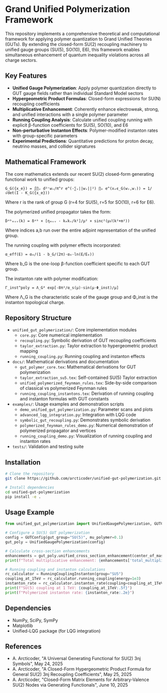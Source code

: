# Grand Unified Polymerization Framework

This repository implements a comprehensive theoretical and computational framework for applying polymer quantization to Grand Unified Theories (GUTs). By extending the closed-form SU(2) recoupling machinery to unified gauge groups (SU(5), SO(10), E6), this framework enables simultaneous enhancement of quantum inequality violations across all charge sectors.

## Key Features

- **Unified Gauge Polymerization**: Apply polymer quantization directly to GUT gauge fields rather than individual Standard Model sectors
- **Hypergeometric Product Formulas**: Closed-form expressions for SU(N) recoupling coefficients
- **Multiplicative Enhancement**: Coherently enhance electroweak, strong, and unified interactions with a single polymer parameter
- **Running Coupling Analysis**: Calculate unified coupling running with explicit β-function coefficients for SU(5), SO(10), and E6
- **Non-perturbative Instanton Effects**: Polymer-modified instanton rates with group-specific parameters
- **Experimental Predictions**: Quantitative predictions for proton decay, neutrino masses, and collider signatures

## Mathematical Framework

The core mathematics extends our recent SU(2) closed-form generating functional work to unified groups:

```
G_G({x_e}) = ∫∏ᵥ d²ʳwᵥ/π^r e^(-∑ᵥ||wᵥ||²) ∏ₑ e^(xₑϵ_G(wᵢ,wⱼ)) = 1/√det(I - K_G({x_e}))
```

Where r is the rank of group G (r=4 for SU(5), r=5 for SO(10), r=6 for E6).

The polymerized unified propagator takes the form:

```
D̃ᵃᵇₘᵤᵥ(k) = δᵃᵇ × [ηₘᵤᵥ - kₘkᵥ/k²]/μ² × sinc²(μ√(k²+m²))
```

Where indices a,b run over the entire adjoint representation of the unified group.

The running coupling with polymer effects incorporated:

```
α_eff(E) = α₀/(1 - b_G/(2π)·α₀·ln(E/E₀))
```

Where b_G is the one-loop β-function coefficient specific to each GUT group.

The instanton rate with polymer modification:

```
Γ_inst^poly = Λ_G⁴ exp[-8π²/α_s(μ)·sin(μ·Φ_inst)/μ]
```

Where Λ_G is the characteristic scale of the gauge group and Φ_inst is the instanton topological charge.

## Repository Structure

- `unified_gut_polymerization/`: Core implementation modules
  - `core.py`: Core numerical implementation
  - `recoupling.py`: Symbolic derivation of GUT recoupling coefficients
  - `taylor_extraction.py`: Taylor extraction to hypergeometric product mapping
  - `running_coupling.py`: Running coupling and instanton effects
- `docs/`: Mathematical derivations and documentation
  - `gut_polymer_core.tex`: Mathematical derivations for GUT polymerization
  - `taylor_extraction_su5.tex`: Self-contained SU(5) Taylor extraction
  - `unified_polymerized_feynman_rules.tex`: Side-by-side comparison of classical vs polymerized Feynman rules
  - `running_coupling_instantons.tex`: Derivation of running coupling and instanton formulas with GUT constants
- `examples/`: Usage examples and demonstration scripts
  - `demo_unified_gut_polymerization.py`: Parameter scans and plots
  - `advanced_lqg_integration.py`: Integration with LQG code
  - `symbolic_gut_recoupling.py`: Demonstrates symbolic derivation
  - `polymerized_feynman_rules_demo.py`: Numerical demonstration of polymerized propagator and vertices
  - `running_coupling_demo.py`: Visualization of running coupling and instanton rates
- `tests/`: Validation and testing suite

## Installation

```bash
# Clone the repository
git clone https://github.com/arcticoder/unified-gut-polymerization.git

# Install dependencies
cd unified-gut-polymerization
pip install -e .
```

## Usage Example

```python
from unified_gut_polymerization import UnifiedGaugePolymerization, GUTConfig, RunningCouplingInstanton

# Configure a SU(5) GUT polymerization
config = GUTConfig(gut_group="SU(5)", mu_polymer=0.1)
gut_poly = UnifiedGaugePolymerization(config)

# Calculate cross-section enhancements
enhancements = gut_poly.unified_cross_section_enhancement(center_of_mass_energy=1000.0)
print(f"Total multiplicative enhancement: {enhancements['total_multiplicative']:.2e}x")

# Running coupling and instanton calculations
rc_calculator = RunningCouplingInstanton(group="SU5")
coupling_at_1TeV = rc_calculator.running_coupling(energy=1e3)
instanton_rate = rc_calculator.instanton_rate(coupling=coupling_at_1TeV, mu=0.1)
print(f"SU(5) coupling at 1 TeV: {coupling_at_1TeV:.5f}")
print(f"Polymerized instanton rate: {instanton_rate:.2e}")
```

## Dependencies

- NumPy, SciPy, SymPy
- Matplotlib
- Unified-LQG package (for LQG integration)

## References

- A. Arcticoder, "A Universal Generating Functional for SU(2) 3nj Symbols", May 24, 2025
- A. Arcticoder, "A Closed-Form Hypergeometric Product Formula for General SU(2) 3nj Recoupling Coefficients", May 25, 2025
- A. Arcticoder, "Closed-Form Matrix Elements for Arbitrary-Valence SU(2) Nodes via Generating Functionals", June 10, 2025
